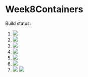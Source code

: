 # Week8Containers

Build status:

1. [![](https://github.com/vbopardi/Week8Containers/workflows/tests-fibonacci/badge.svg)](https://github.com/vbopardi/Week8Containers/actions?query=workflow%3Atests-fibonacci)
1. [![](https://github.com/vbopardi/Week8Containers/workflows/tests-range/badge.svg)](https://github.com/vbopardi/Week8Containers/actions?query=workflow%3Atests-range)
1. [![](https://github.com/vbopardi/Week8Containers/workflows/tests-unicode/badge.svg)](https://github.com/vbopardi/Week8Containers/actions?query=workflow%3Atests-unicode)
1. [![](https://github.com/vbopardi/Week8Containers/workflows/tests-BinaryTree/badge.svg)](https://github.com/vbopardi/Week8Containers/actions?query=workflow%3Atests-binarytree)
1. [![](https://github.com/vbopardi/Week8Containers/workflows/tests-BST/badge.svg)](https://github.com/vbopardi/Week8Containers/actions?query=workflow%3Atests-BST)
1. [![](https://github.com/vbopardi/Week8Containers/workflows/tests-AVLTree/badge.svg)](https://github.com/vbopardi/Week8Containers/actions?query=workflow%3Atests-AVLTree)
1. [![](https://github.com/vbopardi/Week8Containers/workflows/tests-Heap/badge.svg)](https://github.com/vbopardi/Week8Containers/actions?query=workflow%3Atests-Heap)
![](https://raw.githubusercontent.com/vbopardi/Week8Containers/master/images/demo.png)

